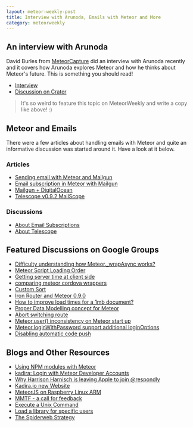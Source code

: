 ```yaml
---
layout: meteor-weekly-post
title: Interview with Arunoda, Emails with Meteor and More
category: meteorweekly
---
```


## An interview with Arunoda

David Burles from [MeteorCapture](http://meteorcapture.com/) did an interview with Arunoda recently and it covers how Arunoda explores Meteor and how he thinks about Meteor's future. This is something you should read!

* [Interview](http://meteorcapture.com/an-interview-with-arunoda/)
* [Discussion on Crater](http://crater.io/posts/hjX5YsNbLtHyesA3c)

> It's so weird to feature this topic on MeteorWeekly and write a copy like above! :)

## Meteor and Emails

There were a few articles about handling emails with Meteor and quite an informative discussion was started  around it. Have a look at it below.

### Articles

* [Sending email with Meteor and Mailgun](http://code.krister.ee/sending-email-with-meteor-and-mailgun/)
* [Email subscription in Meteor with Mailgun](http://code.krister.ee/email-subscription-in-meteor-with-mailgun/)
* [Mailgun + DigitalOcean](http://code.krister.ee/mailgun-digitalocean/)
* [Telescope v0.9.2 MailScope](http://www.telesc.pe/blog/telescope-v092-mailscope/)

### Discussions

* [About Email Subscriptions](http://crater.io/posts/39knHzJitohGS93mh)
* [About Telescope](http://crater.io/posts/5cSgWBZ8ZZ29JM4H7)

## Featured Discussions on Google Groups

* [Difficulty  understanding how Meteor._wrapAsync works?](https://groups.google.com/forum/#!topic/meteor-talk/fPBud2sgKFE)
* [Meteor Script Loading Order](https://groups.google.com/forum/#!topic/meteor-talk/T5faBwYCBDE)
* [Getting server time at client side](https://groups.google.com/forum/#!topic/meteor-talk/Rdtrf8uWzSU)
* [comparing meteor cordova wrappers](https://groups.google.com/forum/#!topic/meteor-talk/rY0iQQISRG8)
* [Custom Sort](https://groups.google.com/forum/#!topic/meteor-talk/_S4Hh7siSNk)
* [Iron Router and Meteor 0.9.0](https://groups.google.com/forum/#!topic/meteor-talk/QD1At_zKlkk)
* [How to improve load times for a 1mb document?](https://groups.google.com/forum/#!topic/meteor-talk/QkwGjownLEI)
* [Proper Data Modelling concept for Meteor](https://groups.google.com/forum/#!topic/meteor-talk/AVPdeDgtw94)
* [Abort switching route](https://groups.google.com/forum/#!topic/meteor-talk/wN1G6__Sa_0)
* [Meteor.user() inconsistency on Meteor start up](https://groups.google.com/forum/#!topic/meteor-talk/xwY2XcDNmkY)
* [Meteor.loginWithPassword support additional loginOptions](https://groups.google.com/forum/#!topic/meteor-core/xtSzPOsnNok)
* [Disabling automatic code push](https://groups.google.com/forum/#!topic/meteor-core/6t56xvEWnwI)

## Blogs and Other Resources

* [Using NPM modules with Meteor](http://journal.gentlenode.com/meteor-17-using-npm-modules-in-your-application/)
* [kadira: Login with Meteor Developer Accounts](https://kadira.io/blog/login-with-meteor-developer-accounts/)
* [Why Harrison Harnisch is leaving Apple to join  @respondly](http://hharnisc.github.io/2014/08/15/punk-rock-not-corporate-rock.html)
* [Kadira.io new Website](https://kadira.io/)
* [MeteorJS on Raspberry Linux ARM](http://grigio.org/meteorjs_raspberry_linux_arm?cr=1)
* [MMTF - a call for feedback](http://crater.io/posts/qjRcgLnmckeqauJ3x)
* [Execute a Unix Command](http://journal.gentlenode.com/meteor-14-execute-a-unix-command/)
* [Load a library for specific users](http://journal.gentlenode.com/meteor-15-load-a-library-only-for-specific-users/)
* [The Spiderweb Strategy](https://medium.com/@sachagreif/the-spiderweb-strategy-12ebd2f35595)